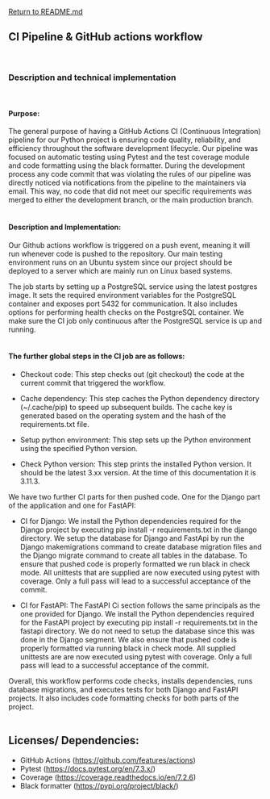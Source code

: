 [Return to README.md](../README.md)

## CI Pipeline & GitHub actions workflow
<br/>

### Description and technical implementation
<br/>

#### Purpose:
The general purpose of having a GitHub Actions CI (Continuous Integration) pipeline for our Python project is ensuring code quality, reliability, and efficiency throughout the software development lifecycle.
Our pipeline was focused on automatic testing using Pytest and the test coverage module and code formatting using the black formatter. During the development process any code commit that was violating the rules of our pipeline was directly noticed via notifications from the pipeline to the maintainers via email. This way, no code that did not meet our specific requirements was merged to either the development branch, or the main production branch.
<br/><br/>

#### Description and Implementation:
Our Github actions workflow is triggered on a push event, meaning it will run whenever code is pushed to the repository. Our main testing environment runs on an Ubuntu system since our project should be deployed to a server which are mainly run on Linux based systems.

The job starts by setting up a PostgreSQL service using the latest postgres image. It sets the required environment variables for the PostgreSQL container and exposes port 5432 for communication. It also includes options for performing health checks on the PostgreSQL container.
We make sure the CI job only continuous after the PostgreSQL service is up and running.
<br/><br/>
#### The further global steps in the CI job are as follows:

- Checkout code:
This step checks out (git checkout) the code at the current commit that triggered the workflow.

- Cache dependency:
This step caches the Python dependency directory (~/.cache/pip) to speed up subsequent builds. The cache key is generated based on the operating system and the hash of the requirements.txt file.

- Setup python environment:
This step sets up the Python environment using the specified Python version.

- Check Python version:
This step prints the installed Python version. It should be the latest 3.xx version. At the time of this documentation  it is 3.11.3.

We have two further CI parts for then pushed code. One for the Django part of the application and one for FastAPI:

- CI for Django:
We install the Python dependencies required for the Django project by executing pip install -r requirements.txt in the django directory.
We setup the database for Django and FastApi by run the Django makemigrations command to create database migration files and the Django migrate command to create all tables in the database.
To ensure that pushed code is properly formatted we run black in check mode.
All unittests that are supplied are now executed using pytest with coverage. Only a full pass will lead to a successful acceptance of the commit.

- CI for FastAPI:
The FastAPI Ci section follows the same principals as the one provided for Django.
We install the Python dependencies required for the FastAPI project by executing pip install -r requirements.txt in the fastapi directory. We do not need to setup the database since this was done in the Django segment. We also ensure that pushed code is properly formatted via running black in check mode. All supplied unittests are are now executed using pytest with coverage. Only a full pass will lead to a successful acceptance of the commit.

Overall, this workflow performs code checks, installs dependencies, runs database migrations, and executes tests for both Django and FastAPI projects. It also includes code formatting checks for both parts of the project.
<br/><br/>
## Licenses/ Dependencies:
- GitHub Actions  (https://github.com/features/actions)
- Pytest (https://docs.pytest.org/en/7.3.x/)
- Coverage (https://coverage.readthedocs.io/en/7.2.6)
- Black formatter (https://pypi.org/project/black/)
